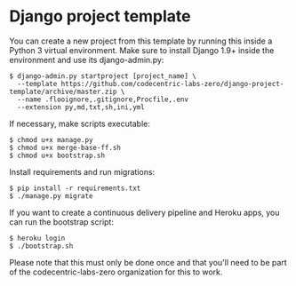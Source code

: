 # Django project template
You can create a new project from this template by running this inside a
Python 3 virtual environment. Make sure to install Django 1.9+ inside the
environment and use its django-admin.py:

```
$ django-admin.py startproject [project_name] \
  --template https://github.com/codecentric-labs-zero/django-project-template/archive/master.zip \
  --name .flooignore,.gitignore,Procfile,.env
  --extension py,md,txt,sh,ini,yml
```

If necessary, make scripts executable:

```
$ chmod u+x manage.py
$ chmod u+x merge-base-ff.sh
$ chmod u+x bootstrap.sh
```

Install requirements and run migrations:

```
$ pip install -r requirements.txt
$ ./manage.py migrate
```

If you want to create a continuous delivery pipeline and Heroku apps, you can
run the bootstrap script:

```
$ heroku login
$ ./bootstrap.sh
```

Please note that this must only be done once and that you'll need to be part
of the codecentric-labs-zero organization for this to work.
